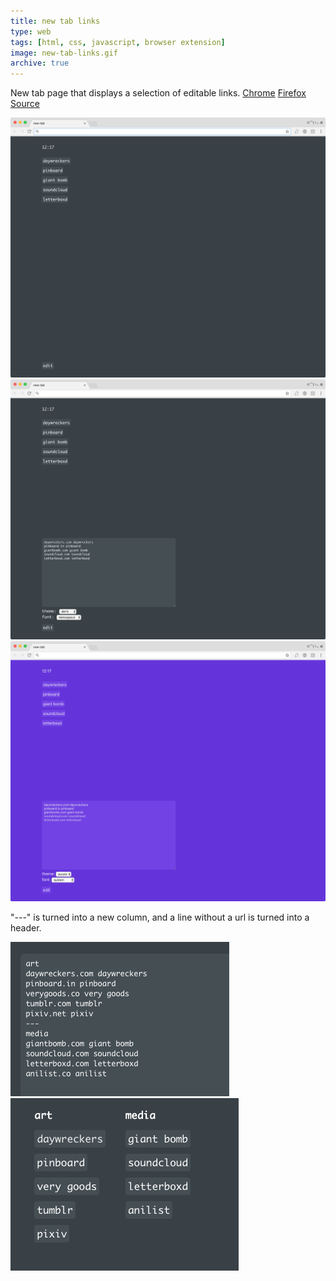 ```yaml
---
title: new tab links
type: web
tags: [html, css, javascript, browser extension]
image: new-tab-links.gif
archive: true
---
```

New tab page that displays a selection of editable links. [Chrome](https://chrome.google.com/webstore/detail/new-tab-links/dhilgiccnfcdipikddkegbpphmnobpnn) [Firefox](https://addons.mozilla.org/en-US/firefox/addon/new-tab-links/) [Source](https://github.com/nathanwentworth/new-tab-links)

![Screenshot](/assets/img/projects/new-tab-links/new-tab-links-01.png)
![Screenshot with options open](/assets/img/projects/new-tab-links/new-tab-links-02.png)
![Screenshot with purple theme](/assets/img/projects/new-tab-links/new-tab-links-03.png)

"---" is turned into a new column, and a line without a url is turned into a header.

![Screenshot with text options](/assets/img/projects/new-tab-links/new-tab-links-05.png)
![Screenshot with text options](/assets/img/projects/new-tab-links/new-tab-links-06.png)